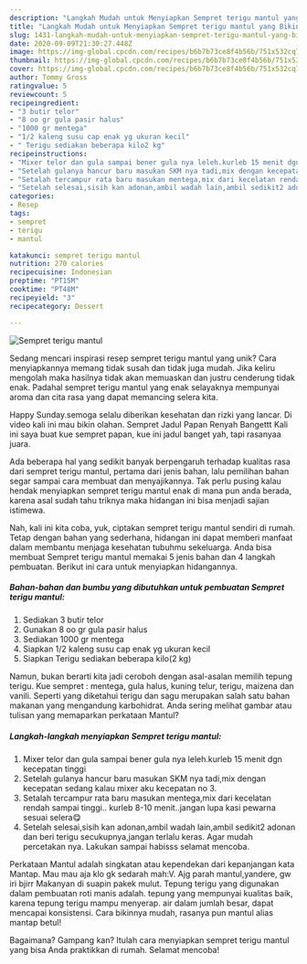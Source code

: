 ```yaml
---
description: "Langkah Mudah untuk Menyiapkan Sempret terigu mantul yang Bikin Ngiler"
title: "Langkah Mudah untuk Menyiapkan Sempret terigu mantul yang Bikin Ngiler"
slug: 1431-langkah-mudah-untuk-menyiapkan-sempret-terigu-mantul-yang-bikin-ngiler
date: 2020-09-09T21:30:27.448Z
image: https://img-global.cpcdn.com/recipes/b6b7b73ce8f4b56b/751x532cq70/sempret-terigu-mantul-foto-resep-utama.jpg
thumbnail: https://img-global.cpcdn.com/recipes/b6b7b73ce8f4b56b/751x532cq70/sempret-terigu-mantul-foto-resep-utama.jpg
cover: https://img-global.cpcdn.com/recipes/b6b7b73ce8f4b56b/751x532cq70/sempret-terigu-mantul-foto-resep-utama.jpg
author: Tommy Gross
ratingvalue: 5
reviewcount: 5
recipeingredient:
- "3 butir telor"
- "8 oo gr gula pasir halus"
- "1000 gr mentega"
- "1/2 kaleng susu cap enak yg ukuran kecil"
- " Terigu sediakan beberapa kilo2 kg"
recipeinstructions:
- "Mixer telor dan gula sampai bener gula nya leleh.kurleb 15 menit dgn kecepatan tinggi"
- "Setelah gulanya hancur baru masukan SKM nya tadi,mix dengan kecepatan sedang kalau mixer aku kecepatan no 3."
- "Setalah tercampur rata baru masukan mentega,mix dari kecelatan rendah sampai tinggi.. kurleb 8-10 menit..jangan lupa kasi pewarna sesuai selera😋"
- "Setelah selesai,sisih kan adonan,ambil wadah lain,ambil sedikit2 adonan dan beri terigu secukupnya,jangan terlalu keras. Agar mudah percetakan nya. Lakukan sampai habisss selamat mencoba."
categories:
- Resep
tags:
- sempret
- terigu
- mantul

katakunci: sempret terigu mantul 
nutrition: 270 calories
recipecuisine: Indonesian
preptime: "PT15M"
cooktime: "PT48M"
recipeyield: "3"
recipecategory: Dessert

---
```



![Sempret terigu mantul](https://img-global.cpcdn.com/recipes/b6b7b73ce8f4b56b/751x532cq70/sempret-terigu-mantul-foto-resep-utama.jpg)

Sedang mencari inspirasi resep sempret terigu mantul yang unik? Cara menyiapkannya memang tidak susah dan tidak juga mudah. Jika keliru mengolah maka hasilnya tidak akan memuaskan dan justru cenderung tidak enak. Padahal sempret terigu mantul yang enak selayaknya mempunyai aroma dan cita rasa yang dapat memancing selera kita.

Happy Sunday.semoga selalu diberikan kesehatan dan rizki yang lancar. Di video kali ini mau bikin olahan. Sempret Jadul Papan Renyah Bangettt Kali ini saya buat kue sempret papan, kue ini jadul banget yah, tapi rasanyaa juara.

Ada beberapa hal yang sedikit banyak berpengaruh terhadap kualitas rasa dari sempret terigu mantul, pertama dari jenis bahan, lalu pemilihan bahan segar sampai cara membuat dan menyajikannya. Tak perlu pusing kalau hendak menyiapkan sempret terigu mantul enak di mana pun anda berada, karena asal sudah tahu triknya maka hidangan ini bisa menjadi sajian istimewa.


Nah, kali ini kita coba, yuk, ciptakan sempret terigu mantul sendiri di rumah. Tetap dengan bahan yang sederhana, hidangan ini dapat memberi manfaat dalam membantu menjaga kesehatan tubuhmu sekeluarga. Anda bisa membuat Sempret terigu mantul memakai 5 jenis bahan dan 4 langkah pembuatan. Berikut ini cara untuk menyiapkan hidangannya.

<!--inarticleads1-->

##### Bahan-bahan dan bumbu yang dibutuhkan untuk pembuatan Sempret terigu mantul:

1. Sediakan 3 butir telor
1. Gunakan 8 oo gr gula pasir halus
1. Sediakan 1000 gr mentega
1. Siapkan 1/2 kaleng susu cap enak yg ukuran kecil
1. Siapkan  Terigu sediakan beberapa kilo(2 kg)


Namun, bukan berarti kita jadi ceroboh dengan asal-asalan memilih tepung terigu. Kue sempret : mentega, gula halus, kuning telur, terigu, maizena dan vanili. Seperti yang diketahui terigu dan sagu merupakan salah satu bahan makanan yang mengandung karbohidrat. Anda sering melihat gambar atau tulisan yang memaparkan perkataan Mantul? 

<!--inarticleads2-->

##### Langkah-langkah menyiapkan Sempret terigu mantul:

1. Mixer telor dan gula sampai bener gula nya leleh.kurleb 15 menit dgn kecepatan tinggi
1. Setelah gulanya hancur baru masukan SKM nya tadi,mix dengan kecepatan sedang kalau mixer aku kecepatan no 3.
1. Setalah tercampur rata baru masukan mentega,mix dari kecelatan rendah sampai tinggi.. kurleb 8-10 menit..jangan lupa kasi pewarna sesuai selera😋
1. Setelah selesai,sisih kan adonan,ambil wadah lain,ambil sedikit2 adonan dan beri terigu secukupnya,jangan terlalu keras. Agar mudah percetakan nya. Lakukan sampai habisss selamat mencoba.


Perkataan Mantul adalah singkatan atau kependekan dari kepanjangan kata Mantap. Mau mau aja klo gk sedarah mah:V. Ajg parah mantul,yandere, gw iri bjirr Makanyan di suapin pakek mulut. Tepung terigu yang digunakan dalam pembuatan roti manis adalah. tepung yang mempunyai kualitas baik, karena tepung terigu mampu menyerap. air dalam jumlah besar, dapat mencapai konsistensi. Cara bikinnya mudah, rasanya pun mantul alias mantap betul! 

Bagaimana? Gampang kan? Itulah cara menyiapkan sempret terigu mantul yang bisa Anda praktikkan di rumah. Selamat mencoba!
